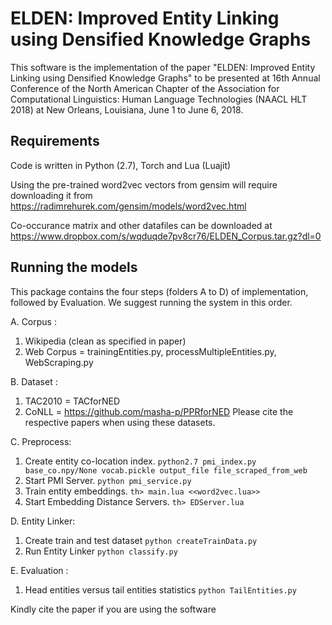 <h1>ELDEN: Improved Entity Linking using Densified Knowledge Graphs</h1>
This software is the implementation of the paper "ELDEN: Improved Entity Linking using Densified Knowledge Graphs" to be presented at 16th Annual Conference of the North American Chapter of the Association for Computational Linguistics: Human Language Technologies (NAACL HLT 2018) at New Orleans, Louisiana, June 1 to June 6, 2018. 

<h2>Requirements</h2>

Code is written in Python (2.7), Torch and Lua (Luajit)

Using the pre-trained word2vec vectors from gensim will require downloading it from https://radimrehurek.com/gensim/models/word2vec.html

Co-occurance matrix and other datafiles can be downloaded at https://www.dropbox.com/s/wqduqde7pv8cr76/ELDEN_Corpus.tar.gz?dl=0

<h2>Running the models</h2>
This package contains the four steps (folders A to D) of implementation, followed by Evaluation. We suggest running the system in this order.

A. Corpus :
1. Wikipedia (clean as specified in paper) 
2. Web Corpus = trainingEntities.py, processMultipleEntities.py, WebScraping.py

B. Dataset :
1. TAC2010 = TACforNED
2. CoNLL = https://github.com/masha-p/PPRforNED 
Please cite the respective papers when using these datasets.

C. Preprocess:
1. Create entity co-location index. 
     `python2.7 pmi_index.py base_co.npy/None vocab.pickle output_file file_scraped_from_web`
2. Start PMI Server. 
     `python pmi_service.py`
3. Train entity embeddings. 
     `th> main.lua <<word2vec.lua>>`
4. Start Embedding Distance Servers. 
     `th> EDServer.lua`

D. Entity Linker:
1. Create train and test dataset
     `python createTrainData.py`
2. Run Entity Linker
     `python classify.py`

E. Evaluation :
1. Head entities versus tail entities statistics
     `python TailEntities.py`

Kindly cite the paper if you are using the software 




